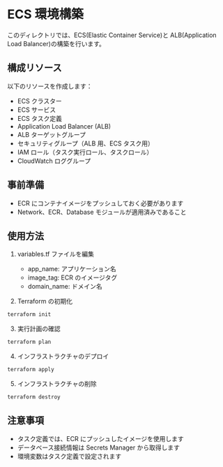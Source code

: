 # ECS 環境構築

このディレクトリでは、ECS(Elastic Container Service)と ALB(Application Load Balancer)の構築を行います。

## 構成リソース

以下のリソースを作成します：

- ECS クラスター
- ECS サービス
- ECS タスク定義
- Application Load Balancer (ALB)
- ALB ターゲットグループ
- セキュリティグループ（ALB 用、ECS タスク用）
- IAM ロール（タスク実行ロール、タスクロール）
- CloudWatch ロググループ

## 事前準備

- ECR にコンテナイメージをプッシュしておく必要があります
- Network、ECR、Database モジュールが適用済みであること

## 使用方法

1. variables.tf ファイルを編集

   - app_name: アプリケーション名
   - image_tag: ECR のイメージタグ
   - domain_name: ドメイン名

2. Terraform の初期化

```bash
terraform init
```

3. 実行計画の確認

```bash
terraform plan
```

4. インフラストラクチャのデプロイ

```bash
terraform apply
```

5. インフラストラクチャの削除

```bash
terraform destroy
```

## 注意事項

- タスク定義では、ECR にプッシュしたイメージを使用します
- データベース接続情報は Secrets Manager から取得します
- 環境変数はタスク定義で設定されます
